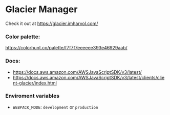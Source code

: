 # Glacier Manager

Check it out at https://glacier.imharvol.com/

### Color palette:

https://colorhunt.co/palette/f7f7f7eeeeee393e46929aab/

### Docs:

- https://docs.aws.amazon.com/AWSJavaScriptSDK/v3/latest/
- https://docs.aws.amazon.com/AWSJavaScriptSDK/v3/latest/clients/client-glacier/index.html

### Enviroment variables

- `WEBPACK_MODE`: `development` or `production`
